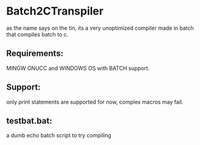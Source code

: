 # Batch2CTranspiler
as the name says on the tin, its a very unoptimized compiler made in batch that compiles batch to c.


## Requirements: 
MINGW GNUCC and WINDOWS OS with BATCH support.

## Support: 
only print statements are supported for now, complex macros may fail.

## testbat.bat: 
a dumb echo batch script to try compiling
